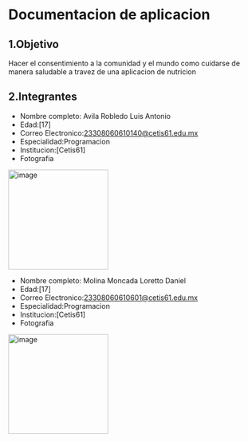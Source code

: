 # Documentacion de aplicacion
  

## 1.Objetivo
Hacer el consentimiento a la comunidad y el mundo como cuidarse de manera saludable a travez de una aplicacion de nutricion 

## 2.Integrantes
 - Nombre completo: Avila Robledo Luis Antonio
 - Edad:[17]
 - Correo Electronico:23308060610140@cetis61.edu.mx
 - Especialidad:Programacion
 - Institucion:[Cetis61]
 - Fotografia
<img width="200" height="200" alt="image" src="https://github.com/user-attachments/assets/6d7414af-5461-4b88-980a-b269c5f60267" />








   
 - Nombre completo: Molina Moncada Loretto Daniel
 - Edad:[17]
 - Correo Electronico:23308060610601@cetis61.edu.mx
 - Especialidad:Programacion
 - Institucion:[Cetis61]
 - Fotografia
<img width="200" height="200" alt="image" src="https://github.com/user-attachments/assets/eafdf9a8-e6b2-4448-b98a-47164fe081a7" />
   
